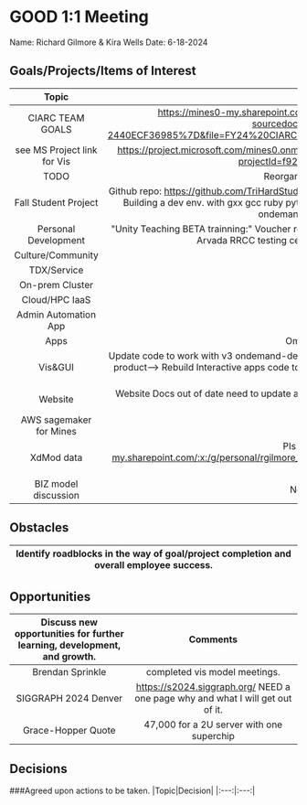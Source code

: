 # GOOD 1:1 Meeting 
Name: Richard Gilmore & Kira Wells
Date: 6-18-2024
## Goals/Projects/Items of Interest 
|Topic|Update|
|:---:|:---:|
|CIARC TEAM GOALS| https://mines0-my.sharepoint.com/:x:/r/personal/kirawells_mines_edu/_layouts/15/Doc.aspx?sourcedoc=%7B4CC4CEBE-83EF-464C-A0E6-2440ECF36985%7D&file=FY24%20CIARC%20Goals.xlsx&action=default&mobileredirect=true&DefaultItemOpen=1
|see MS Project link for Vis |https://project.microsoft.com/mines0.onmicrosoft.com/en-us?org=orgd5129ef3.crm.dynamics.com/#/taskgrid?projectId=f927826a-874c-47a3-805c-499f57ff24a3
|TODO| Reorganize below to match above GRID view
|Fall Student Project | Github repo: https://github.com/TriHardStudios/F23_CSM_Gilmore. Need to integrate CS OOD Apps into new version. Building a dev env. with gxx gcc ruby python. *Mike* installed rh-devtool-11 gcc kit for compiling OOD apps on ondemand-dev. Ready to start working on this!
|Personal Development| "Unity Teaching BETA trainning:" Voucher recieved. Need to find the materials to review, and then schedule exam at Arvada RRCC testing center. AI/ML sagemaker and OLLAMA model learning
|Culture/Community|
|TDX/Service|
|On-prem Cluster| 
|Cloud/HPC IaaS| 
|Admin Automation App|
|Apps| OmniVerse software request ticket
|Vis&GUI| Update code to work with v3 ondemand-dev. Look into v3.1 "my projects" which replaces "my templates". Minimum product--> Rebuild Interactive apps code to work. Can't build testing env for student project without libgcc, etc in a Ruby 3.0 env.
|Website| Website Docs out of date need to update after workshop. See above. Also update SciVis offering. ~~~~~~ Update wording on Matlab offering.
| AWS sagemaker for Mines | completed
|XdMod data| PIs and CPU hours: https://mines0-my.sharepoint.com/:x:/g/personal/rgilmore_mines_edu/EevlGtrbCQVFqC99gjCqdeUBaVQtXAqy8KRUKJs-zLm2lQ?e=79WcaG
|BIZ model discussion| Need condo model comparisons
## Obstacles
|Identify roadblocks in the way of goal/project completion and overall employee success.|
|---|
## Opportunities 
|Discuss new opportunities for further learning, development, and growth.|Comments|
|:---:|:---:|
| Brendan Sprinkle | completed vis model meetings.
|SIGGRAPH 2024 Denver| https://s2024.siggraph.org/ NEED a one page why and what I will get out of it.
|Grace-Hopper Quote| 47,000 for a 2U server with one superchip
## Decisions
###Agreed upon actions to be taken.
|Topic|Decision|
|:---:|:---:|